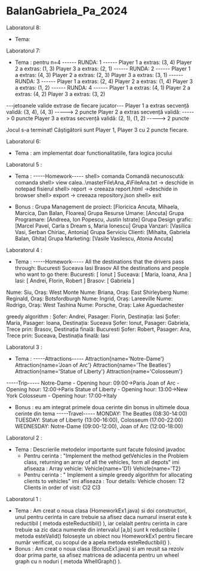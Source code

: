 # BalanGabriela_Pa_2024

Laboratorul 8:
- Tema: 



Laboratorul 7:
- Tema : pentru n=4
  ------ RUNDA: 1 ------
Player 1 a extras: (3, 4)
Player 2 a extras: (1, 3)
Player 3 a extras: (2, 1)
------ RUNDA: 2 ------
Player 1 a extras: (4, 3)
Player 2 a extras: (2, 3)
Player 3 a extras: (3, 1)
------ RUNDA: 3 ------
Player 1 a extras: (2, 4)
Player 2 a extras: (1, 4)
Player 3 a extras: (1, 2)
------ RUNDA: 4 ------
Player 1 a extras: (4, 1)
Player 2 a extras: (4, 2)
Player 3 a extras: (3, 2)

---jetoanele valide extrase de fiecare jucator---
Player 1 a extras secvență validă: (3, 4), (4, 3) -----> 2 puncte
Player 2 a extras secvență validă:  -----> 0 puncte
Player 3 a extras secvență validă: (2, 1), (1, 2) -----> 2 puncte

Jocul s-a terminat!
Câștigătorii sunt Player 1, Player 3 cu 2 puncte fiecare.

Laboratorul 6:
- Tema : am implementat doar functionalitatiile, fara logica jocului

Laboratorul 5 :
- Tema : -----Homework-----
shell> comanda
Comandă necunoscută: comanda
shell> view calea..\masterFile\Ana_4\FileAna.txt -> deschide in notepad fisierul
shell> report -> creeaza report.html ->deschide in browser
shell> export -> creeaza repository.json
shell> exit

- Bonus : 
Grupa Management de proiect: [Floricica Ancuta, Mihaela, Marcica, Dan Balan, Floarea]
Grupa Resurse Umane: [Ancuta]
Grupa Programare: [Andreea, Ion Popescu, Justin Istrate]
Grupa Design grafic: [Marcel Pavel, Carla s Dream s, Maria Ionescu]
Grupa Vanzari: [Vasilica Vasi, Serban Chiriac, Antonia]
Grupa Serviciu Clienti: [Mihaita, Gabriela Balan, Ghita]
Grupa Marketing: [Vasile Vasilescu, Atonia Ancuta]


Laboratorul 4 :
- Tema :
  -----Homework-----
All the destinations that the drivers pass through:
Bucuresti
Suceava
Iasi
Brasov
All the destinations and people who want to go there:
Bucuresti: [ Ionut ]
Suceava: [ Maria, Ioana, Ana ]
Iasi: [ Andrei, Florin, Robert ]
Brasov: [ Gabriela ]

Nume: Siu, Oraș: West Monte
Nume: Briana, Oraș: East Shirleyberg
Nume: Reginald, Oraș: Botsfordburgh
Nume: Ingrid, Oraș: Lareeville
Nume: Rodrigo, Oraș: West Tashina
Nume: Porsche, Oraș: Lake Aguedachester

greedy algorithm :
Șofer: Andrei, Pasager: Florin, Destinația: Iasi
Șofer: Maria, Pasager: Ioana, Destinația: Suceava
Șofer: Ionut, Pasager: Gabriela, Trece prin: Brasov, Destinația finală: Bucuresti
Șofer: Robert, Pasager: Ana, Trece prin: Suceava, Destinația finală: Iasi


Laboratorul 3 :
- Tema :
-----Attractions-----
Attraction{name='Notre-Dame'}
Attraction{name='Joan of Arc'}
Attraction{name='The Beatles'}
Attraction{name='Statue of Liberty'}
Attraction{name='Colosseum'}

-----Trip-----
Notre-Dame - Opening hour: 09:00->Paris
Joan of Arc - Opening hour: 12:00->Paris
Statue of Liberty - Opening hour: 13:00->New York
Colosseum - Opening hour: 17:00->Italy

- Bonus : eu am integrat primele doua cerinte din bonus in ultimele doua cerinte din tema
-----Travel-----
MONDAY: The Beatles (08:30-14:00)
TUESDAY: Statue of Liberty (13:00-16:00), Colosseum (17:00-22:00)
WEDNESDAY: Notre-Dame (09:00-12:00), Joan of Arc (12:00-18:00)

Laboratorul 2 :
- Tema :
  Descrierile metodelor importante sunt facute folosind javadoc
  - Pentru cerinta : "Implement the method getVehicles in the Problem class, returning an array of all the vehicles, form all depots" imi afiseaza :
    Array vehicle:
    Vehicle{name='D1}
    Vehicle{name='T2}
  - Pentru cerinta : "  Implement a simple greedy algorithm for allocating clients to vehicles" imi afiseaza :
    Tour details:
    Vehicle chosen: T2
    Clients in order of visit:
    Cl2
    Cl3 

Laboratorul 1 :
 - Tema :
   Am creat o noua clasa (HomeworkEx1.java) si doi constructori, unul pentru cerinta in care trebuie sa afisez daca numarul inserat este k reductibil ( metoda 
   esteReductibil() ), iar celalalt pentru cerinta in care trebuie sa zic daca numerele din intervalul [a,b] sunt k reductibile ( metoda esteValid() folosește un obiect 
   nou HomeworkEx1 pentru fiecare număr verificat, cu scopul de a apela metoda esteReductibil() ).
 - Bonus :
   Am creat o noua clasa (BonusEx1.java) si am reusit sa rezolv doar prima parte, sa afisez matricea de adiacenta pentru un wheel graph cu n noduri ( metoda 
   WhellGraph() ).
   
  
   
